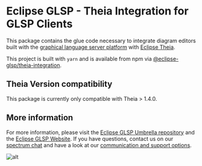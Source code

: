 # Eclipse GLSP - Theia Integration for GLSP Clients

This package contains the glue code necessary to integrate diagram editors built with the [graphical language server platform](https://github.com/eclipse-glsp/glsp) with [Eclipse Theia](https://github.com/theia-ide/theia).

This project is built with `yarn` and is available from npm via [@eclipse-glsp/theia-integration](https://www.npmjs.com/package/@eclipse-glsp/theia-integration).

## Theia Version compatibility   
This package is currently only compatible with Theia > 1.4.0. 

## More information
For more information, please visit the [Eclipse GLSP Umbrella repository](https://github.com/eclipse-glsp/glsp) and the [Eclipse GLSP Website](https://www.eclipse.org/glsp/). If you have questions, contact us on our [spectrum chat](https://spectrum.chat/glsp/) and have a look at our [communication and support options](https://www.eclipse.org/glsp/contact/).

![alt](https://www.eclipse.org/glsp/images/diagramanimated.gif)

